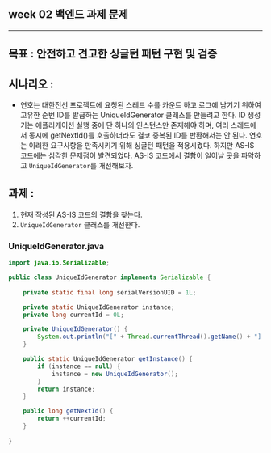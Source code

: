 ## week 02 백엔드 과제 문제

---
## 목표 : 안전하고 견고한 싱글턴 패턴 구현 및 검증
## 시나리오 : 
 - 연호는 대한전선 프로젝트에 요청된 스레드 수를 카운트 하고 로그에 남기기 위하여 고유한 순번 ID를 발급하는 UniqueIdGenerator 클래스를 만들려고 한다. 
   ID 생성기는 애플리케이션 실행 중에 단 하나의 인스턴스만 존재해야 하며, 여러 스레드에서 동시에 getNextId()를 호출하더라도 결코 중복된 ID를 반환해서는 안 된다. 
   연호는 이러한 요구사항을 만족시키기 위해 싱글턴 패턴을 적용시켰다. 하지만 AS-IS 코드에는 심각한 문제점이 발견되었다. AS-IS 코드에서 결함이 일어날 곳을 파악하고 `UniqueIdGenerator`를 개선해보자.
## 과제 :
1. 현재 작성된 AS-IS 코드의 결함을 찾는다.
2. `UniqueIdGenerator` 클래스를 개선한다.


### UniqueIdGenerator.java
```java
import java.io.Serializable;

public class UniqueIdGenerator implements Serializable {
    
    private static final long serialVersionUID = 1L;

    private static UniqueIdGenerator instance;
    private long currentId = 0L;

    private UniqueIdGenerator() {
        System.out.println("[" + Thread.currentThread().getName() + "] UniqueIdGenerator 인스턴스 생성됨. HashCode: " + this.hashCode());
    }

    public static UniqueIdGenerator getInstance() {
        if (instance == null) {
            instance = new UniqueIdGenerator();
        }
        return instance;
    }

    public long getNextId() {
        return ++currentId;
    }
    
}
```